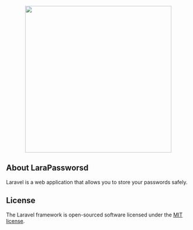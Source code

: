 <p align="center"><a href="https://laravel.com" target="_blank"><img src="https://raw.githubusercontent.com/laravel/art/master/logo-lockup/5%20SVG/2%20CMYK/1%20Full%20Color/laravel-logolockup-cmyk-red.svg" width="400"></a></p>

## About LaraPassworsd

Laravel is a web application that allows you to store your passwords safely.

## License

The Laravel framework is open-sourced software licensed under the [MIT license](https://opensource.org/licenses/MIT).
